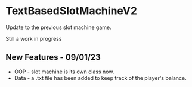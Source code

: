 # TextBasedSlotMachineV2
Update to the previous slot machine game.

Still a work in progress

## New Features - 09/01/23
- OOP - slot machine is its own class now.
- Data - a .txt file has been added to keep track of the player's balance.
